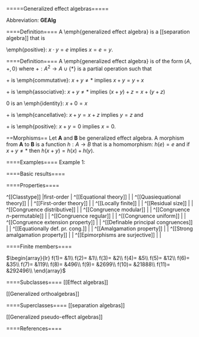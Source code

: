 =====Generalized effect algebras=====

Abbreviation: **GEAlg**

====Definition====
A \emph{generalized effect algebra} is a [[separation algebra]] that is

\emph{positive}: $x\cdot y=e$ implies $x=e=y$.

====Definition====
A \emph{generalized effect algebra} is of the form $\langle A,+,0\rangle$ where $+:A^2\to A\cup\{*\}$ is a partial operation such that

$+$ is \emph{commutative}: $x+y\ne *$ implies $x+y=y+x$

$+$ is \emph{associative}: $x+y\ne *$ implies $(x+y)+z=x+(y+z)$

$0$ is an \emph{identity}: $x+0=x$

$+$ is \emph{cancellative}: $x+y=x+z$ implies $y=z$ and

$+$ is \emph{positive}: $x+y=0$ implies $x=0$.

==Morphisms==
Let $\mathbf{A}$ and $\mathbf{B}$ be generalized effect algebra. A morphism from $\mathbf{A}$ to $\mathbf{B}$ is a function $h:A\rightarrow B$ that is a homomorphism: 
$h(e)=e$ and
if $x + y\ne *$ then $h(x + y)=h(x) + h(y)$.

====Examples====
Example 1: 

====Basic results====


====Properties====

^[[Classtype]]                        |first-order  |
^[[Equational theory]]                | |
^[[Quasiequational theory]]           | |
^[[First-order theory]]               | |
^[[Locally finite]]                   | |
^[[Residual size]]                    | |
^[[Congruence distributive]]          | |
^[[Congruence modular]]               | |
^[[Congruence $n$-permutable]]        | |
^[[Congruence regular]]               | |
^[[Congruence uniform]]               | |
^[[Congruence extension property]]    | |
^[[Definable principal congruences]]  | |
^[[Equationally def. pr. cong.]]      | |
^[[Amalgamation property]]            | |
^[[Strong amalgamation property]]     | |
^[[Epimorphisms are surjective]]      | |

====Finite members====

$\begin{array}{lr}
  f(1)= &1\\
  f(2)= &1\\
  f(3)= &2\\
  f(4)= &5\\
  f(5)= &12\\
  f(6)= &35\\
  f(7)= &119\\
  f(8)= &496\\
  f(9)= &2699\\
  f(10)= &21888\\
  f(11)= &292496\\
\end{array}$

====Subclasses====
[[Effect algebras]]

[[Generalized orthoalgebras]]

====Superclasses====
[[separation algebras]]

[[Generalized pseudo-effect algebras]]

====References====


